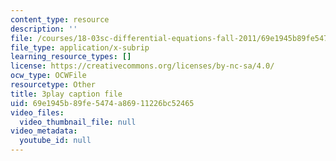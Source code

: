 ```yaml
---
content_type: resource
description: ''
file: /courses/18-03sc-differential-equations-fall-2011/69e1945b89fe5474a86911226bc52465_tVzaX9u6YAE.vtt
file_type: application/x-subrip
learning_resource_types: []
license: https://creativecommons.org/licenses/by-nc-sa/4.0/
ocw_type: OCWFile
resourcetype: Other
title: 3play caption file
uid: 69e1945b-89fe-5474-a869-11226bc52465
video_files:
  video_thumbnail_file: null
video_metadata:
  youtube_id: null
---
```

